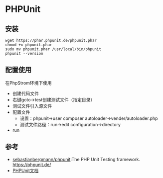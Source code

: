 # PHPUnit

## 安装

```shell
wget https://phar.phpunit.de/phpunit.phar
chmod +x phpunit.phar
sudo mv phpunit.phar /usr/local/bin/phpunit
phpunit --version
```

## 配置使用

在PhpStrom环境下使用

* 创建代码文件
* 右键goto->test创建测试文件（指定目录）
* 测试文件引入源文件
* 配置文件
    - 设置：phpunit->user composer autoloader->vender/autoloader.php
    - 测试文件路径：run->edit configuration->directory
* run

## 参考

* [sebastianbergmann/phpunit](https://github.com/sebastianbergmann/phpunit):The PHP Unit Testing framework. https://phpunit.de/
* [PHPUnit文档](http://www.phpunit.cn)

